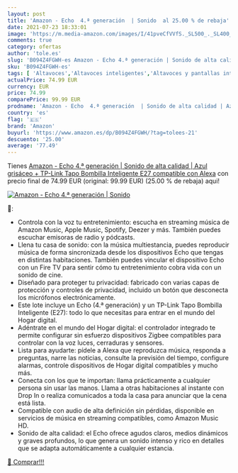 ```yaml
---
layout: post
title: 'Amazon - Echo  4.ª generación  | Sonido  al 25.00 % de rebaja'
date: 2021-07-23 18:33:01
image: 'https://m.media-amazon.com/images/I/41pveCfVVfS._SL500_._SL400_.jpg'
comments: true
category: ofertas
author: 'tole.es'
slug: 'B094Z4FGWH-es Amazon - Echo 4.ª generación | Sonido de alta calidad |...'
sku: 'B094Z4FGWH-es'
tags: [ 'Altavoces','Altavoces inteligentes','Altavoces y pantallas inteligentes Echo','Dispositivos Amazon','Dispositivos Amazon y Accesorios','Electrónica','Equipos de audio y Hi-Fi','Paquetes de dispositivos','alexa','amazon', ]
actualPrice: 74.99 EUR
currency: EUR
price: 74.99
comparePrice: 99.99 EUR
prodname: 'Amazon - Echo  4.ª generación  | Sonido de alta calidad | Azul grisáceo + TP-Link Tapo Bombilla Inteligente  E27   compatible con Alexa'
country: 'es'
flag: '🇪🇸'
brand: 'Amazon'
buyurl: 'https://www.amazon.es/dp/B094Z4FGWH/?tag=tolees-21'
descuento: '25.00'
average: '77.49'
---
```


Tienes [Amazon - Echo  4.ª generación  | Sonido de alta calidad | Azul grisáceo + TP-Link Tapo Bombilla Inteligente  E27   compatible con Alexa](https://www.amazon.es/dp/B094Z4FGWH/?tag=tolees-21) con precio final de  74.99 EUR (original: 99.99 EUR) (25.00 %  de rebaja) aqui!

[![Amazon - Echo  4.ª generación  | Sonido ](https://m.media-amazon.com/images/I/41pveCfVVfS._SL500_._SL400_.jpg)](https://www.amazon.es/dp/B094Z4FGWH/?tag=tolees-21)

🔎:

- Controla con la voz tu entretenimiento: escucha en streaming música de Amazon Music, Apple Music, Spotify, Deezer y más. También puedes escuchar emisoras de radio y pódcasts.
- Llena tu casa de sonido: con la música multiestancia, puedes reproducir música de forma sincronizada desde los dispositivos Echo que tengas en distintas habitaciones. También puedes vincular el dispositivo Echo con un Fire TV para sentir cómo tu entretenimiento cobra vida con un sonido de cine.
- Diseñado para proteger tu privacidad: fabricado con varias capas de protección y controles de privacidad, incluido un botón que desconecta los micrófonos electrónicamente.
- Este lote incluye un Echo (4.ª generación) y un TP-Link Tapo Bombilla Inteligente (E27): todo lo que necesitas para entrar en el mundo del Hogar digital.
- Adéntrate en el mundo del Hogar digital: el controlador integrado te permite configurar sin esfuerzo dispositivos Zigbee compatibles para controlar con la voz luces, cerraduras y sensores.
- Lista para ayudarte: pídele a Alexa que reproduzca música, responda a preguntas, narre las noticias, consulte la previsión del tiempo, configure alarmas, controle dispositivos de Hogar digital compatibles y mucho más.
- Conecta con los que te importan: llama prácticamente a cualquier persona sin usar las manos. Llama a otras habitaciones al instante con Drop In o realiza comunicados a toda la casa para anunciar que la cena está lista.
- Compatible con audio de alta definición sin pérdidas, disponible en servicios de música en streaming compatibles, como Amazon Music HD.
- Sonido de alta calidad: el Echo ofrece agudos claros, medios dinámicos y graves profundos, lo que genera un sonido intenso y rico en detalles que se adapta automáticamente a cualquier estancia.

[🛒 Comprar!!!](https://www.amazon.es/dp/B094Z4FGWH/?tag=tolees-21)
